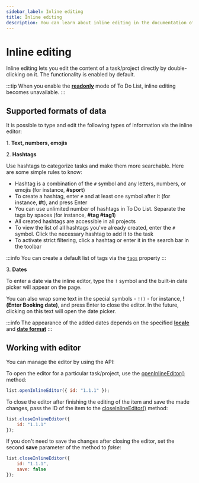```yaml
---
sidebar_label: Inline editing
title: Inline editing
description: You can learn about inline editing in the documentation of the DHTMLX JavaScript To Do List library. Browse developer guides and API reference, try out code examples and live demos, and download a free 30-day evaluation version of DHTMLX To Do List.
---
```


# Inline editing

Inline editing lets you edit the content of a task/project directly by double-clicking on it. The functionality is enabled by default.

:::tip
When you enable the [**readonly**](api/configs/readonly_config.md) mode of To Do List, inline editing becomes unavailable. 
:::

## Supported formats of data

It is possible to type and edit the following types of information via the inline editor:

1\. **Text, numbers, emojis**

2\. **Hashtags**

Use hashtags to categorize tasks and make them more searchable. Here are some simple rules to know:

- Hashtag is a combination of the `#` symbol and any letters, numbers, or emojis (for instance, **#sport**)
- To create a hashtag, enter `#` and at least one symbol after it (for instance, **#t**), and press Enter
- You can use unlimited number of hashtags in To Do List. Separate the tags by spaces (for instance, **#tag #tag1**) 
- All created hashtags are accessible in all projects
- To view the list of all hashtags you've already created, enter the `#` symbol. Click the necessary hashtag to add it to the task
- To activate strict filtering, click a hashtag or enter it in the search bar in the toolbar

:::info
You can create a default list of tags via the [`tags`](api/configs/tags_config.md) property
:::

3\. **Dates**

To enter a date via the inline editor, type the `!` symbol and the built-in date picker will appear on the page.
    
You can also wrap some text in the special symbols - `!()` - for instance, **!(Enter Booking date)**, and press Enter to close the editor. In the future, clicking on this text will open the date picker. 

:::info
The appearance of the added dates depends on the specified [**locale**](api/configs/locale_config.md) and [**date format**](api/configs/taskshape_config.md)
:::

## Working with editor

You can manage the editor by using the API:

To open the editor for a particular task/project, use the [openInlineEditor()](../../api/methods/openinlineeditor_method/) method:

~~~js
list.openInlineEditor({ id: "1.1.1" });
~~~

To close the editor after finishing the editing of the item and save the made changes, pass the ID of the item to the [closeInlineEditor()](../../api/methods/closeinlineeditor_method/) method:

~~~js
list.closeInlineEditor({ 
    id: "1.1.1"
});
~~~

If you don't need to save the changes after closing the editor, set the second **save** parameter of the method to *false*:

~~~js
list.closeInlineEditor({ 
    id: "1.1.1",
    save: false
});
~~~~

